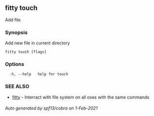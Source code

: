 ## fitty touch

Add file

### Synopsis

Add new file in current directory

```
fitty touch [flags]
```

### Options

```
  -h, --help   help for touch
```

### SEE ALSO

* [fitty](fitty.md)	 - Interract with file system on all oses with the same commands

###### Auto generated by spf13/cobra on 1-Feb-2021

